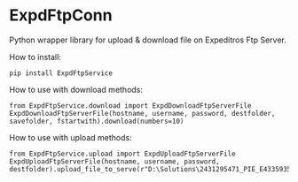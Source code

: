 # ExpdFtpConn

Python wrapper library for upload & download file on Expeditros Ftp Server.


How to install:

    pip install ExpdFtpService


How to use with download methods:

    from ExpdFtpService.download import ExpdDownloadFtpServerFile
    ExpdDownloadFtpServerFile(hostname, username, password, destfolder, savefolder, fstartwith).download(numbers=10)
    

How to use with upload methods:

    from ExpdFtpService.upload import ExpdUploadFtpServerFile
    ExpdUploadFtpServerFile(hostname, username, password, destfolder).upload_file_to_serve(r"D:\Solutions\2431295471_PIE_E433593539.pdf")

